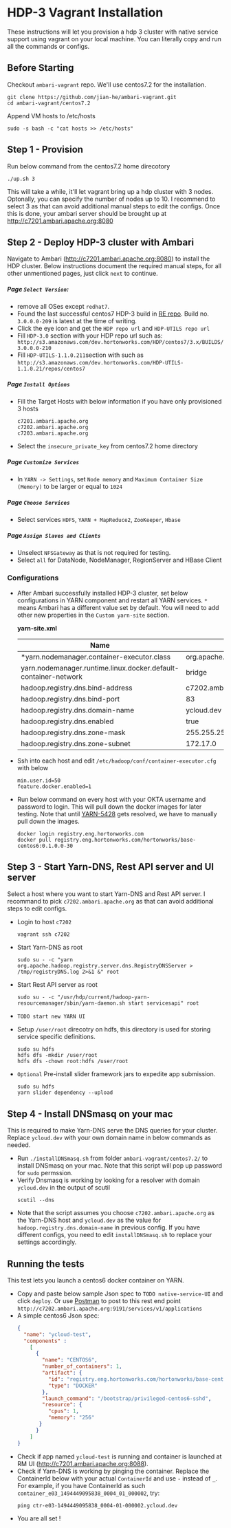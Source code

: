 # HDP-3 Vagrant Installation

These instructions will let you provision a hdp 3 cluster with native service support using vagrant on your local machine. You can literally copy and run all the commands or configs.

## Before Starting
Checkout `ambari-vagrant` repo. We'll use centos7.2 for the installation.
```
git clone https://github.com/jian-he/ambari-vagrant.git
cd ambari-vagrant/centos7.2
```
Append VM hosts to /etc/hosts
```
sudo -s bash -c "cat hosts >> /etc/hosts"
```

## Step 1 - Provision

Run below command from the centos7.2 home direcotory
```
./up.sh 3
```
This will take a while, it'll let vagrant bring up a hdp cluster with 3 nodes. Optonally, you can specify the number of nodes up to 10. I recommend to select 3 as that can avoid additional manual steps to edit the configs.
Once this is done, your ambari server should be brought up at http://c7201.ambari.apache.org:8080

## Step 2 - Deploy HDP-3 cluster with Ambari

Navigate to Ambari (http://c7201.ambari.apache.org:8080) to install the HDP cluster. Below instructions document the required manual steps, for all other unmentioned pages, just click `next` to continue.

##### Page ``Select Version``:
* remove all OSes except `redhat7`. 
* Found the last successful centos7 HDP-3 build in [RE repo](http://release.eng.hortonworks.com/portal/release/HDP/atlantic/3.0.0.0/). Build no. `3.0.0.0-209` is latest at the time of writing.
* Click the eye icon and get the `HDP repo url` and `HDP-UTILS repo url`
* Fill `HDP-3.0` section with your HDP repo url such as: ` http://s3.amazonaws.com/dev.hortonworks.com/HDP/centos7/3.x/BUILDS/3.0.0.0-210`
* Fill `HDP-UTILS-1.1.0.211`section with such as `http://s3.amazonaws.com/dev.hortonworks.com/HDP-UTILS-1.1.0.21/repos/centos7`
##### Page ``Install Options``
* Fill the Target Hosts with below information if you have only provisioned 3 hosts
    ```
    c7201.ambari.apache.org
    c7202.ambari.apache.org
    c7203.ambari.apache.org
    ```
* Select the `insecure_private_key` from centos7.2 home directory
##### Page ``Customize Services``
* In ``YARN -> Settings``, set `Node memory` and `Maximum Container Size (Memory)` to be larger or equal to `1024`
##### Page ``Choose Services``
* Select services `HDFS`, `YARN + MapReduce2`, `ZooKeeper`, `Hbase`

##### Page `Assign Slaves and Clients`
* Unselect `NFSGateway` as that is not required for testing.
* Select `all` for DataNode, NodeManager, RegionServer and HBase Client

### Configurations
* After Ambari successfully installed HDP-3 cluster, set below configurations in YARN component and restart all YARN services. `*` means Ambari has a different value set by default. You will need to add other new properties in the `Custom yarn-site` section. 

     **yarn-site.xml**

    | Name        | Value      |
    |-------------|------------|
    | *yarn.nodemanager.container-executor.class | org.apache.hadoop.yarn.server.nodemanager.LinuxContainerExecutor |
    | yarn.nodemanager.runtime.linux.docker.default-container-network | bridge |   
    | hadoop.registry.dns.bind-address | c7202.ambari.apache.org |
    | hadoop.registry.dns.bind-port | 83|   
    | hadoop.registry.dns.domain-name | ycloud.dev|  
    | hadoop.registry.dns.enabled | true| 
    | hadoop.registry.dns.zone-mask | 255.255.255.0  | 
    | hadoop.registry.dns.zone-subnet |172.17.0  |
    
* Ssh into each host and edit `/etc/hadoop/conf/container-executor.cfg` with below 
    ```
    min.user.id=50 
    feature.docker.enabled=1
    ```
* Run below command on every host with your OKTA username and password to login. This will pull down the docker images for later testing. Note that until [YARN-5428](https://issues.apache.org/jira/browse/YARN-5428) gets resolved, we have to manually pull down the images.
    ```
    docker login registry.eng.hortonworks.com
    docker pull registry.eng.hortonworks.com/hortonworks/base-centos6:0.1.0.0-30
    ```

## Step 3 - Start Yarn-DNS, Rest API server and UI server
Select a host where you want to start Yarn-DNS and Rest API server. I recommand to pick `c7202.ambari.apache.org` as that can avoid additional steps to edit configs.
* Login to host `c7202`
    ```
    vagrant ssh c7202
    ```
* Start Yarn-DNS as root
    ```
    sudo su - -c "yarn org.apache.hadoop.registry.server.dns.RegistryDNSServer > /tmp/registryDNS.log 2>&1 &" root
    ```
* Start Rest API server as root
   ```
   sudo su - -c "/usr/hdp/current/hadoop-yarn-resourcemanager/sbin/yarn-daemon.sh start servicesapi" root
   ```
* `TODO start new YARN UI` 
* Setup `/user/root` direcotry on hdfs, this directory is used for storing service specific definitions.
    ```
    sudo su hdfs
    hdfs dfs -mkdir /user/root
    hdfs dfs -chown root:hdfs /user/root
    ```
* `Optional` Pre-install slider framework jars to expedite app submission.

    ```
    sudo su hdfs
    yarn slider dependency --upload
    ``` 

## Step 4 - Install DNSmasq on your mac

This is required to make Yarn-DNS serve the DNS queries for your cluster. Replace `ycloud.dev` with your own domain name in below commands as needed.

* Run `./installDNSmasq.sh` from folder `ambari-vagrant/centos7.2/` to install DNSmasq on your mac. Note that this script will pop up password for `sudo` permssion. 
* Verify Dnsmasq is working by looking for a resolver with domain `ycloud.dev` in the output of scutil
    ```
    scutil --dns
    ```
* Note that the script assumes you choose `c7202.ambari.apache.org` as the Yarn-DNS host and `ycloud.dev` as the value for `hadoop.registry.dns.domain-name` in previous config.  If you have different configs, you need to edit `installDNSmasq.sh` to replace your settings accordingly.

## Running the tests
This test lets you launch a centos6 docker container on YARN.
* Copy and paste below sample Json spec to `TODO native-service-UI` and click `deploy`. Or use [Postman](https://www.getpostman.com/) to post to this rest end point `http://c7202.ambari.apache.org:9191/services/v1/applications`
* A simple centos6 Json spec:
    ```json
    {
      "name": "ycloud-test",
      "components" : 
        [
          {
            "name": "CENTOS6",
            "number_of_containers": 1,
            "artifact": {
              "id": "registry.eng.hortonworks.com/hortonworks/base-centos6:0.1.0.0-30",
              "type": "DOCKER"
            },
            "launch_command": "/bootstrap/privileged-centos6-sshd",
            "resource": {
              "cpus": 1, 
              "memory": "256"
           }
          }
        ]
    }
    ```
* Check if app named `ycloud-test` is running and container is launched at RM UI (http://c7201.ambari.apache.org:8088).
* Check if Yarn-DNS is working by pinging the container. Replace the ContainerId below with your actual `ContainerId` and use `-` instead of `_`.  For example, if you have ContainerId as such `container_e03_1494449095838_0004_01_000002`, try:
    ```
    ping ctr-e03-1494449095838_0004-01-000002.ycloud.dev
    ```
* You are all set !